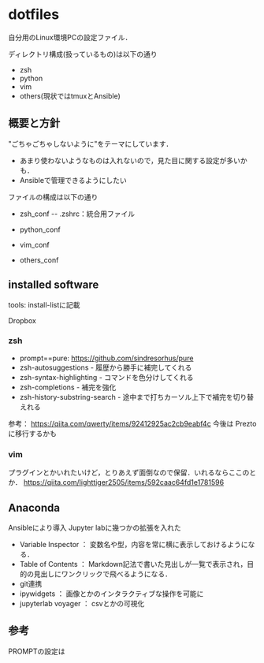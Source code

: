 # dotfiles
自分用のLinux環境PCの設定ファイル．  

ディレクトリ構成(扱っているもの)は以下の通り
* zsh
* python
* vim
* others(現状ではtmuxとAnsible)

## 概要と方針
"ごちゃごちゃしないように"をテーマにしています．  
* あまり使わないようなものは入れないので，見た目に関する設定が多いかも．
* Ansibleで管理できるようにしたい

ファイルの構成は以下の通り
- zsh_conf
-- .zshrc：統合用ファイル

- python_conf
- vim_conf

- others_conf

## installed software

tools:
install-listに記載

Dropbox

### zsh

* prompt==pure: https://github.com/sindresorhus/pure
* zsh-autosuggestions - 履歴から勝手に補完してくれる
* zsh-syntax-highlighting - コマンドを色分けしてくれる
* zsh-completions - 補完を強化
* zsh-history-substring-search - 途中まで打ちカーソル上下で補完を切り替えれる

参考： https://qiita.com/qwerty/items/92412925ac2cb9eabf4c
今後は Prezto に移行するかも

### vim
プラグインとかいれたいけど，とりあえず面倒なので保留．いれるならここのとか．
https://qiita.com/lighttiger2505/items/592caac64fd1e1781596

## Anaconda
Ansibleにより導入
Jupyter labに幾つかの拡張を入れた

* Variable Inspector ： 変数名や型，内容を常に横に表示しておけるようになる．
* Table of Contents ： Markdown記法で書いた見出しが一覧で表示され，目的の見出しにワンクリックで飛べるようになる．
* git連携
* ipywidgets ： 画像とかのインタラクティブな操作を可能に
* jupyterlab voyager ： csvとかの可視化

## 参考
PROMPTの設定は
